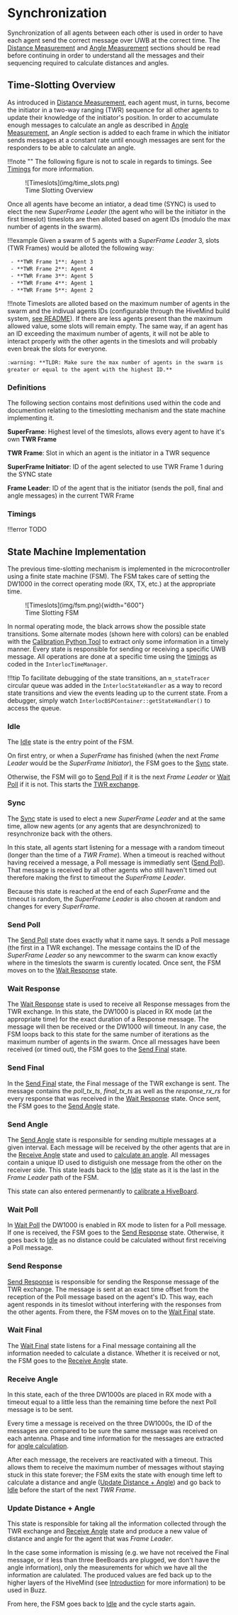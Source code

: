 # Synchronization

Synchronization of all agents between each other is used in order to have each agent send the correct message over UWB at the correct time. The [Distance Measurement](distance.md) and [Angle Measurement](angle.md) sections should be read before continuing in order to understand all the messages and their sequencing required to calculate distances and angles.

## Time-Slotting Overview

As introduced in [Distance Measurement](distance.md), each agent must, in turns, become the initiator in a two-way ranging (TWR) sequence for all other agents to update their knowledge of the initiator's position. In order to accumulate enough messages to calculate an angle as described in [Angle Measurement](angle.md), an *Angle* section is added to each frame in which the initiator sends messages at a constant rate until enough messages are sent for the responders to be able to calculate an angle.

!!!note ""
    The following figure is not to scale in regards to timings. See [Timings](#timings) for more information.
<figure markdown>
  ![Timeslots](img/time_slots.png)
  <figcaption>Time Slotting Overview</figcaption>
</figure>

Once all agents have become an intiator, a dead time (SYNC) is used to elect the new *SuperFrame Leader* (the agent who will be the initiator in the first timeslot) timeslots are then alloted based on agent IDs (modulo the max number of agents in the swarm).

!!!example
    Given a swarm of 5 agents with a *SuperFrame Leader* 3, slots (TWR Frames) would be alloted the following way:

     - **TWR Frame 1**: Agent 3
     - **TWR Frame 2**: Agent 4
     - **TWR Frame 3**: Agent 5
     - **TWR Frame 4**: Agent 1
     - **TWR Frame 5**: Agent 2

!!!note
    Timeslots are alloted based on the maximum number of agents in the swarm and the indivual agents IDs (configurable through the HiveMind build system, [see README](https://github.com/SwarmUS/HiveMind)). If there are less agents present than the maximum allowed value, some slots will remain empty. The same way, if an agent has an ID exceeding the maximum number of agents, it will not be able to interact properly with the other agents in the timeslots and will probably even break the slots for everyone.

    :warning: **TLDR: Make sure the max number of agents in the swarm is greater or equal to the agent with the highest ID.**

### Definitions
The following section contains most definitions used within the code and documention relating to the timeslotting mechanism and the state machine implementing it.

**SuperFrame**: Highest level of the timeslots, allows every agent to have it's own **TWR Frame**

**TWR Frame**: Slot in which an agent is the initiator in a TWR sequence

**SuperFrame Initiator**: ID of the agent selected to use TWR Frame 1 during the SYNC state

**Frame Leader**: ID of the agent that is the initiator (sends the poll, final and angle messages) in the current TWR Frame

### Timings
!!!error
    TODO

## State Machine Implementation

The previous time-slotting mechanism is implemented in the microcontroller using a finite state machine (FSM). The FSM takes care of setting the DW1000 in the correct operating mode (RX, TX, etc.) at the appropriate time.

<figure markdown>
  ![Timeslots](img/fsm.png){width="600"}
  <figcaption>Time Slotting FSM</figcaption>
</figure>

In normal operating mode, the black arrows show the possible state transitions. Some alternate modes (shown here with colors) can be enabled with the [Calibration Python Tool](../calibrating_a_hiveboard.md) to extract only some information in a timely manner. Every state is responsible for sending or receiving a specific UWB message. All operations are done at a specific time using the [timings](#timings) as coded in the `InterlocTimeManager`.

!!!tip
    To facilitate debugging of the state transitions, an `m_stateTracer` circular queue was added in the `InterlocStateHandler` as a way to record state transitions and view the events leading up to the current state. From a debugger, simply watch `InterlocBSPContainer::getStateHandler()` to access the queue.

### Idle
The [Idle](#idle) state is the entry point of the FSM. 

On first entry, or when a *SuperFrame* has finished (when the next *Frame Leader* would be the *SuperFrame Initiator*), the FSM goes to the [Sync](#sync) state.

Otherwise, the FSM will go to [Send Poll](#send-poll) if it is the next *Frame Leader* or [Wait Poll](#wait-poll) if it is not. This starts the [TWR exchange](distance.md).

### Sync
The [Sync](#sync) state is used to elect a new *SuperFrame Leader* and at the same time, allow new agents (or any agents that are desynchronized) to resynchronize back with the others.

In this state, all agents start listening for a message with a random timeout (longer than the time of a *TWR Frame*). When a timeout is reached without having received a message, a Poll message is immediatly sent ([Send Poll](#send-poll)). That message is received by all other agents who still haven't timed out therefore making the first to timeout the *SuperFrame Leader*. 

Because this state is reached at the end of each *SuperFrame* and the timeout is random, the *SuperFrame Leader* is also chosen at random and changes for every *SuperFrame*.

### Send Poll
The [Send Poll](#send-poll) state does exactly what it name says. It sends a Poll message (the first in a TWR exchange). The message contains the ID of the *SuperFrame Leader* so any newcommer to the swarm can know exactly where in the timeslots the swarm is curently located. Once sent, the FSM moves on to the [Wait Response](#wait-response) state.

### Wait Response
The [Wait Response](#wait-response) state is used to receive all Response messages from the TWR exchange. In this state, the DW1000 is placed in RX mode (at the appropriate time) for the exact duration of a Response message. The message will then be received or the DW1000 will timeout. In any case, the FSM loops back to this state for the same number of iterations as the maximum number of agents in the swarm. Once all messages have been received (or timed out), the FSM goes to the [Send Final](#send-final) state.

### Send Final
In the [Send Final](#send-final) state, the Final message of the TWR exchange is sent. The message contains the *poll_tx_ts*, *final_tx_ts* as well as the *response_rx_rs* for every response that was received in the [Wait Response](#wait-response) state. Once sent, the FSM goes to the [Send Angle](#send-angle) state.

### Send Angle
The [Send Angle](#send-angle) state is responsible for sending multiple messages at a given interval. Each message will be received by the other agents that are in the [Receive Angle](#receive-angle) state and used to [calculate an angle](angle.md). All messages contain a unique ID used to distiguish one message from the other on the receiver side. This state leads back to the [Idle](#idle) state as it is the last in the *Frame Leader* path of the FSM.

This state can also entered permenantly to [calibrate a HiveBoard](../calibrating_a_hiveboard.md).

### Wait Poll
In [Wait Poll](#wait-poll) the DW1000 is enabled in RX mode to listen for a Poll message. If one is received, the FSM goes to the [Send Response](#send-response) state. Otherwise, it goes back to [Idle](#idle) as no distance could be calculated without first receiving a Poll message.

### Send Response
[Send Response](#send-response) is responsible for sending the Response message of the TWR exchange. The message is sent at an exact time offset from the reception of the Poll message based on the agent's ID. This way, each agent responds in its timeslot without interfering with the responses from the other agents. From there, the FSM moves on to the [Wait Final](#wait-final) state.

### Wait Final
The [Wait Final](#wait-final) state listens for a Final message containing all the information needed to calculate a distance. Whether it is received or not, the FSM goes to the [Receive Angle](#receive-angle) state.

### Receive Angle
In this state, each of the three DW1000s are placed in RX mode with a timeout equal to a little less than the remaining time before the next Poll message is to be sent. 

Every time a message is received on the three DW1000s, the ID of the messages are compared to be sure the same message was received on each antenna. Phase and time information for the messages are extracted for [angle calculation](angle.md). 

After each message, the receivers are reactivated with a timeout. This allows them to receive the maximum number of messages without staying stuck in this state forever; the FSM exits the state with enough time left to calculate a distance and angle ([Update Distance + Angle](#update-distance--angle)) and go back to [Idle](#idle) before the start of the next *TWR Frame*.

### Update Distance + Angle
This state is responsible for taking all the information collected through the TWR exchange and [Receive Angle](#receive-angle) state and produce a new value of distance and angle for the agent that was *Frame Leader*.

In the case some information is missing (e.g. we have not received the Final message, or if less than three BeeBoards are plugged, we don't have the angle information), only the measurements for which we have all the information are calulated. The produced values are fed back up to the higher layers of the HiveMind (see [Introduction](intro.md) for more information) to be used in Buzz. 

From here, the FSM goes back to [Idle](#idle) and the cycle starts again.